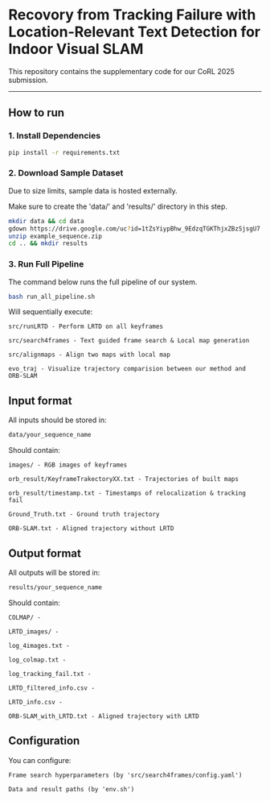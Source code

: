 # Recovory from Tracking Failure with Location-Relevant Text Detection for Indoor Visual SLAM

This repository contains the supplementary code for our CoRL 2025 submission.

---

## How to run

### 1. Install Dependencies
```bash
pip install -r requirements.txt
```
### 2. Download Sample Dataset
Due to size limits, sample data is hosted externally.

Make sure to create the 'data/' and 'results/' directory in this step.

```bash
mkdir data && cd data
gdown https://drive.google.com/uc?id=1tZsYiypBhw_9EdzqTGKThjxZBzSjsgU7
unzip example_sequence.zip 
cd .. && mkdir results
```

### 3. Run Full Pipeline
The command below runs the full pipeline of our system.
```bash
bash run_all_pipeline.sh
```
Will sequentially execute:

    src/runLRTD - Perform LRTD on all keyframes

    src/search4frames - Text guided frame search & Local map generation

    src/alignmaps - Align two maps with local map

    evo_traj - Visualize trajectory comparision between our method and ORB-SLAM

## Input format
All inputs should be stored in:
```bash
data/your_sequence_name
```
Should contain:

    images/ - RGB images of keyframes

    orb_result/KeyframeTrakectoryXX.txt - Trajectories of built maps

    orb_result/timestamp.txt - Timestamps of relocalization & tracking fail

    Ground_Truth.txt - Ground truth trajectory 

    ORB-SLAM.txt - Aligned trajectory without LRTD
 
## Output format
All outputs will be stored in:
```bash
results/your_sequence_name
```
Should contain:

    COLMAP/ -

    LRTD_images/ -

    log_4images.txt -

    log_colmap.txt -

    log_tracking_fail.txt -

    LRTD_filtered_info.csv -

    LRTD_info.csv -

    ORB-SLAM_with_LRTD.txt - Aligned trajectory with LRTD

## Configuration
You can configure:

    Frame search hyperparameters (by 'src/search4frames/config.yaml')

    Data and result paths (by 'env.sh')
